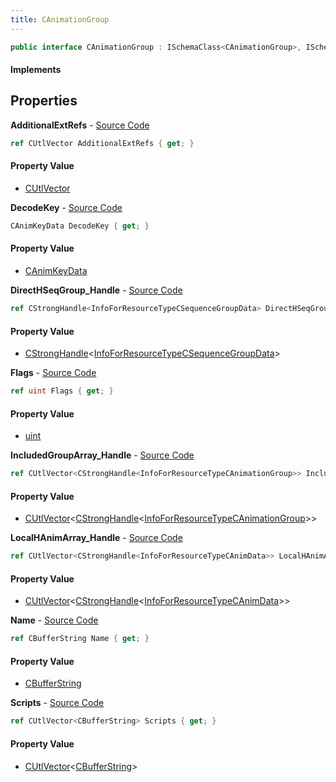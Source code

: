```yaml
---
title: CAnimationGroup
---
```


```csharp
public interface CAnimationGroup : ISchemaClass<CAnimationGroup>, ISchemaField, ISchemaClass, INativeHandle
```

#### Implements

## Properties

**AdditionalExtRefs** - [Source Code](https://github.com/swiftly-solution/swiftlys2/blob/master/managed/src/SwiftlyS2.Generated/Schemas/Interfaces/CAnimationGroup.cs#L31)

```csharp
ref CUtlVector AdditionalExtRefs { get; }
```

#### Property Value

- [CUtlVector](/docs/api/shared/natives/cutlvector)

**DecodeKey** - [Source Code](https://github.com/swiftly-solution/swiftlys2/blob/master/managed/src/SwiftlyS2.Generated/Schemas/Interfaces/CAnimationGroup.cs#L26)

```csharp
CAnimKeyData DecodeKey { get; }
```

#### Property Value

- [CAnimKeyData](/docs/api/shared/schemadefinitions/canimkeydata)

**DirectHSeqGroup_Handle** - [Source Code](https://github.com/swiftly-solution/swiftlys2/blob/master/managed/src/SwiftlyS2.Generated/Schemas/Interfaces/CAnimationGroup.cs#L24)

```csharp
ref CStrongHandle<InfoForResourceTypeCSequenceGroupData> DirectHSeqGroup_Handle { get; }
```

#### Property Value

- [CStrongHandle](/docs/api/shared/natives/cstronghandle-1)<[InfoForResourceTypeCSequenceGroupData](/docs/api/shared/schemadefinitions/infoforresourcetypecsequencegroupdata)>

**Flags** - [Source Code](https://github.com/swiftly-solution/swiftlys2/blob/master/managed/src/SwiftlyS2.Generated/Schemas/Interfaces/CAnimationGroup.cs#L16)

```csharp
ref uint Flags { get; }
```

#### Property Value

- [uint](https://learn.microsoft.com/dotnet/api/system.uint32)

**IncludedGroupArray_Handle** - [Source Code](https://github.com/swiftly-solution/swiftlys2/blob/master/managed/src/SwiftlyS2.Generated/Schemas/Interfaces/CAnimationGroup.cs#L22)

```csharp
ref CUtlVector<CStrongHandle<InfoForResourceTypeCAnimationGroup>> IncludedGroupArray_Handle { get; }
```

#### Property Value

- [CUtlVector](/docs/api/shared/natives/cutlvector-1)<[CStrongHandle](/docs/api/shared/natives/cstronghandle-1)<[InfoForResourceTypeCAnimationGroup](/docs/api/shared/schemadefinitions/infoforresourcetypecanimationgroup)>>

**LocalHAnimArray_Handle** - [Source Code](https://github.com/swiftly-solution/swiftlys2/blob/master/managed/src/SwiftlyS2.Generated/Schemas/Interfaces/CAnimationGroup.cs#L20)

```csharp
ref CUtlVector<CStrongHandle<InfoForResourceTypeCAnimData>> LocalHAnimArray_Handle { get; }
```

#### Property Value

- [CUtlVector](/docs/api/shared/natives/cutlvector-1)<[CStrongHandle](/docs/api/shared/natives/cstronghandle-1)<[InfoForResourceTypeCAnimData](/docs/api/shared/schemadefinitions/infoforresourcetypecanimdata)>>

**Name** - [Source Code](https://github.com/swiftly-solution/swiftlys2/blob/master/managed/src/SwiftlyS2.Generated/Schemas/Interfaces/CAnimationGroup.cs#L18)

```csharp
ref CBufferString Name { get; }
```

#### Property Value

- [CBufferString](/docs/api/shared/natives/cbufferstring)

**Scripts** - [Source Code](https://github.com/swiftly-solution/swiftlys2/blob/master/managed/src/SwiftlyS2.Generated/Schemas/Interfaces/CAnimationGroup.cs#L28)

```csharp
ref CUtlVector<CBufferString> Scripts { get; }
```

#### Property Value

- [CUtlVector](/docs/api/shared/natives/cutlvector-1)<[CBufferString](/docs/api/shared/natives/cbufferstring)>

